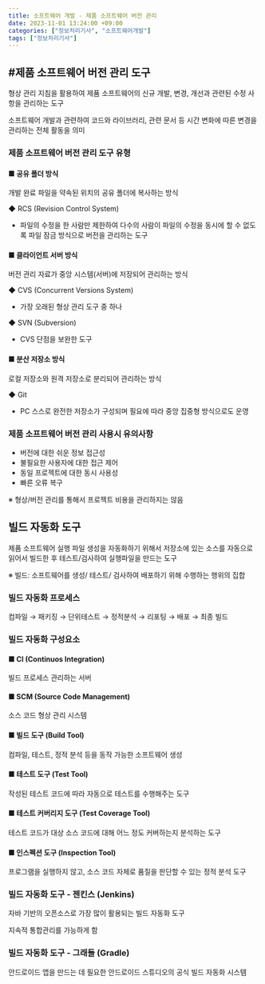 ```yaml
---
title: 소프트웨어 개발 - 제품 소프트웨어 버전 관리
date: 2023-11-01 13:24:00 +09:00
categories: ["정보처리기사", "소프트웨어개발"]
tags: ["정보처리기사"]
---
```


<span style="color:#f00"></span>

## #제품 소프트웨어 버전 관리 도구

형상 관리 지침을 활용하여 제품 소프트웨어의 신규 개발, 변경, 개선과 관련된 수정 사항을 관리하는 도구

소프트웨어 개발과 관련하여 코드와 라이브러리, 관련 문서 등 시간 변화에 따른 변경을 관리하는 전체 활동을 의미

### 제품 소프트웨어 버전 관리 도구 유형

#### ■ 공유 폴더 방식

개발 완료 파일을 약속된 위치의 공유 폴더에 복사하는 방식

◆ RCS (Revision Control System)

- 파일의 수정을 한 사람만 제한하여 다수의 사람이 파일의 수정을 동시에 할 수 없도록 파일 잠금 방식으로 버전을 관리하는 도구

#### ■ 클라이언트 서버 방식

버전 관리 자료가 중앙 시스템(서버)에 저장되어 관리하는 방식

◆ CVS (Concurrent Versions System)

- 가장 오래된 형상 관리 도구 중 하나

◆ SVN (Subversion)

- CVS 단점을 보완한 도구

#### ■ 분산 저장소 방식

로컬 저장소와 원격 저장소로 분리되어 관리하는 방식

◆ Git

- PC 스스로 완전한 저장소가 구성되며 필요에 따라 중앙 집중형 방식으로도 운영

### 제품 소프트웨어 버전 관리 사용시 유의사항

- 버전에 대한 쉬운 정보 접근성
- 불필요한 사용자에 대한 접근 제어
- 동일 프로젝트에 대한 동시 사용성
- 빠른 오류 복구

※ 형상/버전 관리를 통해서 프로젝트 비용을 관리하지는 않음

## 빌드 자동화 도구

제품 소프트웨어 실행 파일 생성을 자동화하기 위해서 저장소에 있는 소스를 자동으로 읽어서 빌드한 후 테스트/검사하여 실행파일을 만드는 도구

※ 빌드: 소프트웨어를 생성/ 테스트/ 검사하여 배포하기 위해 수행하는 행위의 집합

### 빌드 자동화 프로세스

컴파일 → 패키징 → 단위테스트 → 정적분석 → 리포팅 → 배포 → 최종 빌드

### 빌드 자동화 구성요소

#### ■ CI (Continuos Integration)

빌드 프로세스 관리하는 서버

#### ■ SCM (Source Code Management)

소스 코드 형상 관리 시스템

#### ■ 빌드 도구 (Build Tool)

컴파일, 테스트, 정적 분석 등을 동작 가능한 소프트웨어 생성

#### ■ 테스트 도구 (Test Tool)

작성된 테스트 코드에 따라 자동으로 테스트를 수행해주는 도구

#### ■ 테스트 커버리지 도구 (Test Coverage Tool)

테스트 코드가 대상 소스 코드에 대해 어느 정도 커버하는지 분석하는 도구

#### ■ 인스펙션 도구 (Inspection Tool)

프로그램을 실행하지 않고, 소스 코드 자체로 품질을 판단할 수 있는 정적 분석 도구

### 빌드 자동화 도구 - 젠킨스 (Jenkins)

자바 기반의 오픈소스로 가장 많이 활용되는 빌드 자동화 도구

지속적 통합관리를 가능하게 함

### 빌드 자동화 도구 - 그래들 (Gradle)

안드로이드 앱을 만드는 데 필요한 안드로이드 스튜디오의 공식 빌드 자동화 시스템
